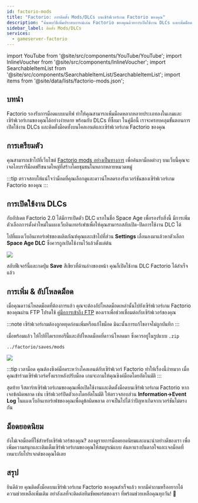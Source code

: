```yaml
---
id: factorio-mods
title: "Factorio: การติดตั้ง Mods/DLCs บนเซิร์ฟเวอร์เกม Factorio ของคุณ"
description: "ค้นพบวิธีเพิ่มประสบการณ์เล่น Factorio ของคุณด้วยการเปิดใช้งาน DLCs และเพิ่มม็อดเพื่อความสนุกที่ปรับแต่งได้ → เรียนรู้เพิ่มเติมตอนนี้"
sidebar_label: ติดตั้ง Mods/DLCs
services:
  - gameserver-factorio
---
```


import YouTube from '@site/src/components/YouTube/YouTube';
import InlineVoucher from '@site/src/components/InlineVoucher';
import SearchableItemList from '@site/src/components/SearchableItemList/SearchableItemList';
import items from '@site/data/lists/factorio-mods.json';

## บทนำ

Factorio รองรับการม็อดแบบเนทีฟ ทำให้คุณสามารถเพิ่มม็อดหลากหลายประเภทลงในเกมและเซิร์ฟเวอร์เกมของคุณได้อย่างง่ายดาย พร้อมกับ DLCs ที่ซื้อมา ในคู่มือนี้ เราจะครอบคลุมขั้นตอนการเปิดใช้งาน DLCs และติดตั้งม็อดทั้งบนไคลเอนต์และเซิร์ฟเวอร์เกม Factorio ของคุณ

<InlineVoucher />

## การเตรียมตัว

คุณสามารถเข้าไปที่เว็บไซต์ [Factorio mods อย่างเป็นทางการ](https://mods.factorio.com/) เพื่อค้นหาม็อดต่างๆ บนเว็บนี้คุณจะเจอไลบรารีม็อดฟรีขนาดใหญ่ที่สร้างโดยชุมชนในหลากหลายหมวดหมู่

:::tip
ตรวจสอบให้แน่ใจว่าม็อดที่คุณเลือกดูและดาวน์โหลดรองรับเวอร์ชันของเซิร์ฟเวอร์เกม Factorio ของคุณ
:::

## การเปิดใช้งาน DLCs

กับอัปเดต Factorio 2.0 ได้มีการเปิดตัว DLC แรกในชื่อ Space Age เพื่อรองรับสิ่งนี้ มีการเพิ่มตัวเลือกการตั้งค่าใหม่ในแผงเว็บอินเทอร์เฟซเพื่อให้คุณสามารถสลับเปิด-ปิดการใช้งาน DLC ได้

<YouTube videoId="i9CuAsCxUsk" imageSrc="https://screensaver01.zap-hosting.com/index.php/s/BRa5saY3L76xe5F/preview" title="เปิดใช้งาน Factorio Space Age DLC" description="อยากเข้าใจมากขึ้นเมื่อเห็นของจริง? เราจัดให้! ดำดิ่งสู่คลิปวิดีโอของเราที่อธิบายทุกอย่างให้คุณ ไม่ว่าคุณจะรีบหรือชอบเรียนรู้แบบสนุกๆ!"/>

ไปที่แผงเว็บอินเทอร์เฟซของผลิตภัณฑ์คุณและเข้าไปที่ส่วน **Settings** เลื่อนลงมาแล้วหาตัวเลือก **Space Age DLC** ซึ่งควรถูกเปิดใช้งานไว้แล้วตั้งแต่ต้น

![](https://screensaver01.zap-hosting.com/index.php/s/T5G5GrEzwoxM3Xk/preview)

สลับฟีเจอร์นี้และกดปุ่ม **Save** สีเขียวที่ด้านล่างของหน้า คุณก็เปิดใช้งาน DLC Factorio ได้สำเร็จแล้ว

## การเพิ่ม & อัปโหลดม็อด

เมื่อคุณดาวน์โหลดม็อดที่ต้องการแล้ว คุณจะต้องอัปโหลดม็อดเหล่านั้นไปยังเซิร์ฟเวอร์เกม Factorio ของคุณผ่าน FTP โปรดใช้ [คู่มือการเข้าถึง FTP](gameserver-ftpaccess.md) ของเราเพื่อช่วยเชื่อมต่อกับเซิร์ฟเวอร์ของคุณ

:::note
เซิร์ฟเวอร์เกมต้องถูกหยุดก่อนเพิ่มหรือแก้ไขม็อด มิฉะนั้นการแก้ไขอาจไม่ถูกบันทึก
:::

เมื่อพร้อมแล้ว ให้ไปที่ไดเรกทอรีนี้และอัปโหลดม็อดที่ดาวน์โหลดมา ซึ่งควรอยู่ในรูปแบบ `.zip`

```
../factorio/saves/mods
```

![](https://screensaver01.zap-hosting.com/index.php/s/APFEnmg29jBCFKn/preview)

:::tip
เวลาม็อด คุณต้องซิงค์ม็อดระหว่างไคลเอนต์กับเซิร์ฟเวอร์ Factorio ทำให้เรื่องนี้ง่ายมาก เมื่อคุณเข้าร่วมเซิร์ฟเวอร์ครั้งแรกหลังปรับม็อด เกมจะถามให้คุณซิงค์ม็อดโดยอัตโนมัติ
:::

สุดท้าย รีสตาร์ทเซิร์ฟเวอร์เกมของคุณเพื่อเปิดใช้งานและติดตั้งม็อดบนเซิร์ฟเวอร์เกม Factorio หากเจอข้อผิดพลาด เช่น เซิร์ฟเวอร์ปิดตัวเองโดยอัตโนมัติ ให้ตรวจสอบส่วน **Information->Event Log** ในแผงเว็บอินเทอร์เฟซของคุณเพื่อดูข้อผิดพลาด อาจเป็นไปได้ว่าปัญหาเกิดจากเวอร์ชันไม่ตรงกัน

## ม็อดยอดนิยม

ยังไม่เจอม็อดที่ใช่สำหรับเซิร์ฟเวอร์ของคุณ? ลองดูรายการม็อดยอดนิยมและแนะนำอย่างดีของเรา เพื่อเพิ่มความสนุกและเติมเต็มเซิร์ฟเวอร์เกมของคุณให้สมบูรณ์แบบ ค้นหาแรงบันดาลใจและเจอม็อดที่เหมาะกับโปรเจกต์ของคุณได้เลย

<SearchableItemList items={items} />

## สรุป

ยินดีด้วย คุณติดตั้งม็อดบนเซิร์ฟเวอร์เกม Factorio ของคุณสำเร็จแล้ว หากมีคำถามหรืออยากได้ความช่วยเหลือเพิ่มเติม อย่าลังเลที่จะติดต่อทีมซัพพอร์ตของเรา ที่พร้อมช่วยเหลือคุณทุกวัน! 🙂

<InlineVoucher />